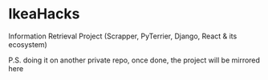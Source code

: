 # IkeaHacks
Information Retrieval Project (Scrapper, PyTerrier, Django, React & its ecosystem)

P.S. doing it on another private repo, once done, the project will be mirrored here
